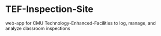 # TEF-Inspection-Site
web-app for CMU Technology-Enhanced-Facilities to log, manage, and analyze classroom inspections
